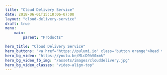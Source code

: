 ```yaml
---
title: "Cloud Delivery Service"
date: 2018-06-01T15:10:06-07:00
layout: "cloud-delivery-service"
draft: true
menu:
    main:
        parent: "Products"

hero_title: "Cloud Delivery Service"
hero_buttons: "<a href='https://pulumi.io' class='button orange'>Read the Docs</a>"
hero_bg_video: "https://youtu.be/MLcD9hV0xmk"
hero_bg_video_fb_img: "/assets/images/clouddelivery.jpg"
hero_bg_video_classes: "video-align-top"
---
```

